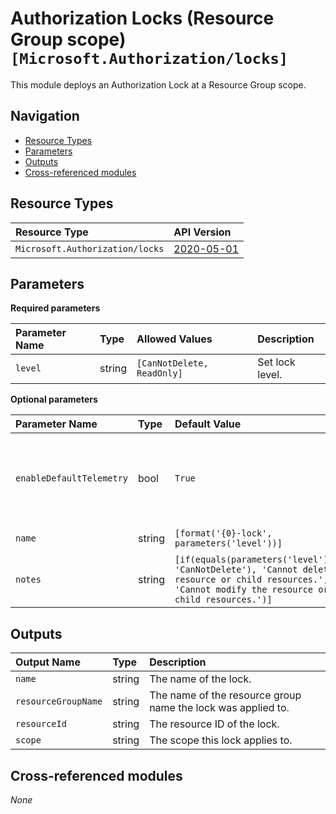 # Authorization Locks (Resource Group scope) `[Microsoft.Authorization/locks]`

This module deploys an Authorization Lock at a Resource Group scope.

## Navigation

- [Resource Types](#Resource-Types)
- [Parameters](#Parameters)
- [Outputs](#Outputs)
- [Cross-referenced modules](#Cross-referenced-modules)

## Resource Types

| Resource Type                   | API Version                                                                                              |
| :------------------------------ | :------------------------------------------------------------------------------------------------------- |
| `Microsoft.Authorization/locks` | [2020-05-01](https://learn.microsoft.com/en-us/azure/templates/Microsoft.Authorization/2020-05-01/locks) |

## Parameters

**Required parameters**

| Parameter Name | Type   | Allowed Values             | Description     |
| :------------- | :----- | :------------------------- | :-------------- |
| `level`        | string | `[CanNotDelete, ReadOnly]` | Set lock level. |

**Optional parameters**

| Parameter Name           | Type   | Default Value                                                                                                                                       | Description                                               |
| :----------------------- | :----- | :-------------------------------------------------------------------------------------------------------------------------------------------------- | :-------------------------------------------------------- |
| `enableDefaultTelemetry` | bool   | `True`                                                                                                                                              | Enable telemetry via a Globally Unique Identifier (GUID). |
| `name`                   | string | `[format('{0}-lock', parameters('level'))]`                                                                                                         | The name of the lock.                                     |
| `notes`                  | string | `[if(equals(parameters('level'), 'CanNotDelete'), 'Cannot delete resource or child resources.', 'Cannot modify the resource or child resources.')]` | The decription attached to the lock.                      |

## Outputs

| Output Name         | Type   | Description                                                  |
| :------------------ | :----- | :----------------------------------------------------------- |
| `name`              | string | The name of the lock.                                        |
| `resourceGroupName` | string | The name of the resource group name the lock was applied to. |
| `resourceId`        | string | The resource ID of the lock.                                 |
| `scope`             | string | The scope this lock applies to.                              |

## Cross-referenced modules

_None_
